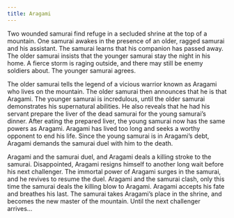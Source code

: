 ```yaml
---
title: Aragami
---
```


Two wounded samurai find refuge in a secluded shrine at the top of a mountain.
One samurai awakes in the presence of an older, ragged samurai and his
assistant. The samurai learns that his companion has passed away. The older
samurai insists that the younger samurai stay the night in his home. A fierce
storm is raging outside, and there may still be enemy soldiers about. The
younger samurai agrees.

The older samurai tells the legend of a vicious warrior known as Aragami who
lives on the mountain. The older samurai then announces that he is that Aragami.
The younger samurai is incredulous, until the older samurai demonstrates his
supernatural abilities. He also reveals that he had his servant prepare the
liver of the dead samurai for the young samurai’s dinner. After eating the
prepared liver, the young samurai now has the same powers as Aragami. Aragami
has lived too long and seeks a worthy opponent to end his life. Since the young
samurai is in Aragami’s debt, Aragami demands the samurai duel with him to the
death.

Aragami and the samurai duel, and Aragami deals a killing stroke to the samurai.
Disappointed, Aragami resigns himself to another long wait before his next
challenger. The immortal power of Aragami surges in the samurai, and he revives
to resume the duel. Aragami and the samurai clash, only this time the samurai
deals the killing blow to Aragami. Aragami accepts his fate and breathes his
last. The samurai takes Aragami’s place in the shrine, and becomes the new
master of the mountain. Until the next challenger arrives...
